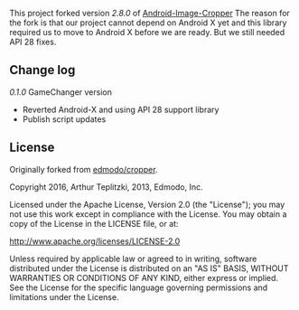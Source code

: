 
This project forked version *2.8.0* of [Android-Image-Cropper](https://github.com/ArthurHub/Android-Image-Cropper)
The reason for the fork is that our project cannot depend on Android X yet and this library required us
to move to Android X before we are ready. But we still needed API 28 fixes.

## Change log

*0.1.0* GameChanger version 
 - Reverted Android-X and using API 28 support library 
 - Publish script updates

## License
Originally forked from [edmodo/cropper](https://github.com/edmodo/cropper).

Copyright 2016, Arthur Teplitzki, 2013, Edmodo, Inc.

Licensed under the Apache License, Version 2.0 (the "License"); you may not use this work except in compliance with the   License.
You may obtain a copy of the License in the LICENSE file, or at:

  http://www.apache.org/licenses/LICENSE-2.0

Unless required by applicable law or agreed to in writing, software distributed under the License is distributed on an "AS   IS" BASIS, WITHOUT WARRANTIES OR CONDITIONS OF ANY KIND, either express or implied. See the License for the specific language governing permissions and limitations under the License.
